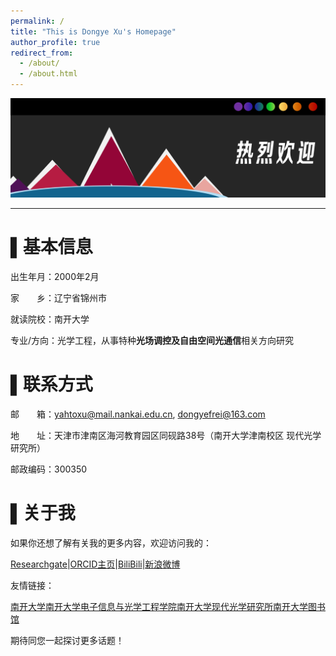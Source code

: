 ```yaml
---
permalink: /
title: "This is Dongye Xu's Homepage"
author_profile: true
redirect_from: 
  - /about/
  - /about.html
---
```

![Editing a markdown file for a talk](/images/banner2.png)


--------------------------------------------------------------


▌基本信息
======
出生年月：2000年2月

家　　乡：辽宁省锦州市

就读院校：南开大学

专业/方向：光学工程，从事特种**光场调控及自由空间光通信**相关方向研究

▌联系方式
======
邮　　箱：yahtoxu@mail.nankai.edu.cn, dongyefrei@163.com

地　　址：天津市津南区海河教育园区同砚路38号（南开大学津南校区 现代光学研究所）

邮政编码：300350

▌关于我
======

如果你还想了解有关我的更多内容，欢迎访问我的：

[Researchgate](https://www.researchgate.net/profile/Dongye-Xu)|[ORCID主页](https://orcid.org/0000-0003-4278-7027)|[BiliBili](https://space.bilibili.com/397159427?spm_id_from=333.1007.0.0)|[新浪微博](https://weibo.com/u/5839452237)

友情链接：

[南开大学](https://www.nankai.edu.cn/)[南开大学电子信息与光学工程学院](https://ceo.nankai.edu.cn/)[南开大学现代光学研究所](https://imo.nankai.edu.cn/)[南开大学图书馆](https://lib.nankai.edu.cn)

期待同您一起探讨更多话题！
